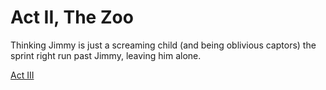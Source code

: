 # Act II, The Zoo

Thinking Jimmy is just a screaming child (and being oblivious captors)
the sprint right run past Jimmy, leaving him alone.

[Act III](../act3/start.md)
